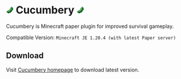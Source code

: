 # <img src="https://raw.githubusercontent.com/Cucumberation/.github/main/profile/cucumbery-x256.png" width="20px" height="20px"> Cucumbery <img src="https://raw.githubusercontent.com/Cucumberation/.github/main/profile/cucumbery-x256.png" width="20px" height="20px">

Cucumbery is Minecraft paper plugin for improved survival gameplay.

Compatible Version: `Minecraft JE 1.20.4 (with latest Paper server)`

## Download

Visit [Cucumbery homepage](https://cucumbery.com) to download latest version.